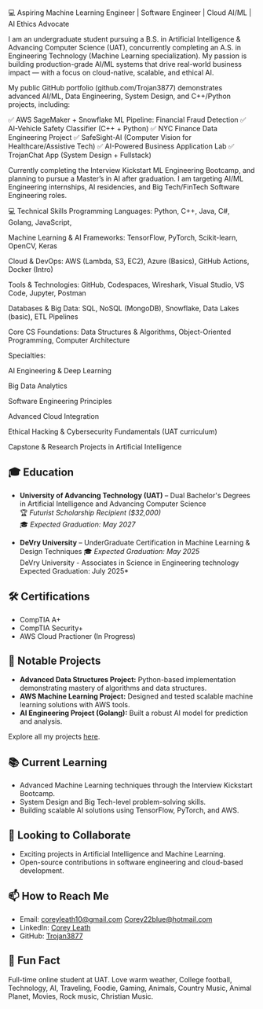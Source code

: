 💻 Aspiring Machine Learning Engineer | Software Engineer | Cloud AI/ML | AI Ethics Advocate

I am an undergraduate student pursuing a B.S. in Artificial Intelligence & Advancing Computer Science (UAT), concurrently completing an A.S. in Engineering Technology (Machine Learning specialization). My passion is building production-grade AI/ML systems that drive real-world business impact — with a focus on cloud-native, scalable, and ethical AI.

My public GitHub portfolio (github.com/Trojan3877) demonstrates advanced AI/ML, Data Engineering, System Design, and C++/Python projects, including:

✅ AWS SageMaker + Snowflake ML Pipeline: Financial Fraud Detection
✅ AI-Vehicle Safety Classifier (C++ + Python)
✅ NYC Finance Data Engineering Project
✅ SafeSight-AI (Computer Vision for Healthcare/Assistive Tech)
✅ AI-Powered Business Application Lab
✅ TrojanChat App (System Design + Fullstack)

Currently completing the Interview Kickstart ML Engineering Bootcamp, and planning to pursue a Master’s in AI after graduation.
I am targeting AI/ML Engineering internships, AI residencies, and Big Tech/FinTech Software Engineering roles.



💻 Technical Skills
Programming Languages: Python, C++, Java, C#, Golang, JavaScript, 

Machine Learning & AI Frameworks: TensorFlow, PyTorch, Scikit-learn, OpenCV, Keras

Cloud & DevOps: AWS (Lambda, S3, EC2), Azure (Basics), GitHub Actions, Docker (Intro)

Tools & Technologies: GitHub, Codespaces, Wireshark, Visual Studio, VS Code, Jupyter, Postman

Databases & Big Data: SQL, NoSQL (MongoDB), Snowflake, Data Lakes (basic), ETL Pipelines

Core CS Foundations: Data Structures & Algorithms, Object-Oriented Programming, Computer Architecture

Specialties:

AI Engineering & Deep Learning

Big Data Analytics

Software Engineering Principles

Advanced Cloud Integration

Ethical Hacking & Cybersecurity Fundamentals (UAT curriculum)

Capstone & Research Projects in Artificial Intelligence



## 🎓 Education
- **University of Advancing Technology (UAT)** – Dual Bachelor's Degrees in Artificial Intelligence and Advancing Computer Science  
  🏆 *Futurist Scholarship Recipient ($32,000)*  
  🎓 *Expected Graduation: May 2027*  

- **DeVry University** – UnderGraduate Certification in Machine Learning & Design Techniques 
  🎓 *Expected Graduation: May 2025*  
  DeVry University - Associates in Science in Engineering technology
  Expected Graduation: July 2025*

## 🛠️ Certifications
- CompTIA A+  
- CompTIA Security+   
- AWS Cloud Practioner (In Progress)  
 

## 📂 Notable Projects
- **Advanced Data Structures Project:** Python-based implementation demonstrating mastery of algorithms and data structures.  
- **AWS Machine Learning Project:** Designed and tested scalable machine learning solutions with AWS tools.  
- **AI Engineering Project (Golang):** Built a robust AI model for prediction and analysis.

Explore all my projects [here](https://github.com/Trojan3877).

## 📚 Current Learning
- Advanced Machine Learning techniques through the Interview Kickstart Bootcamp.  
- System Design and Big Tech-level problem-solving skills.  
- Building scalable AI solutions using TensorFlow, PyTorch, and AWS.  

## 🤝 Looking to Collaborate
- Exciting projects in Artificial Intelligence and Machine Learning.  
- Open-source contributions in software engineering and cloud-based development.

## 📫 How to Reach Me
- Email: [coreyleath10@gmail.com](mailto:coreyleath10@gmail.com) Corey22blue@hotmail.com 
- LinkedIn: [Corey Leath](https://linkedin.com/corey-leath)  
- GitHub: [Trojan3877](https://github.com/Trojan3877)




## 🎉 Fun Fact
Full-time online student at UAT. Love warm weather, College football, Technology, AI, Traveling, Foodie, Gaming, Animals, Country Music, Animal Planet, Movies, Rock music, Christian Music. 
